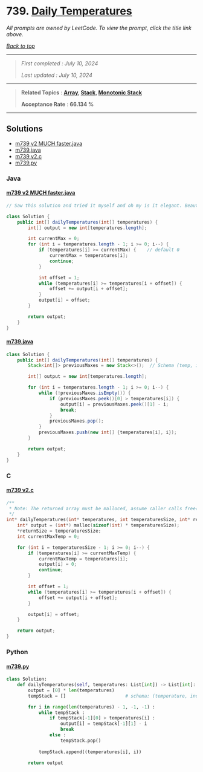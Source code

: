 # 739. [Daily Temperatures](<https://leetcode.com/problems/daily-temperatures>)

*All prompts are owned by LeetCode. To view the prompt, click the title link above.*

*[Back to top](<../README.md>)*

------

> *First completed : July 10, 2024*
>
> *Last updated : July 10, 2024*

------

> **Related Topics** : **[Array](<by_topic/Array.md>), [Stack](<by_topic/Stack.md>), [Monotonic Stack](<by_topic/Monotonic Stack.md>)**
>
> **Acceptance Rate** : **66.134 %**

------

## Solutions

- [m739 v2 MUCH faster.java](<../my-submissions/m739 v2 MUCH faster.java>)
- [m739.java](<../my-submissions/m739.java>)
- [m739 v2.c](<../my-submissions/m739 v2.c>)
- [m739.py](<../my-submissions/m739.py>)
### Java
#### [m739 v2 MUCH faster.java](<../my-submissions/m739 v2 MUCH faster.java>)
```Java
// Saw this solution and tried it myself and oh my is it elegant. Beautiful solution.

class Solution {
    public int[] dailyTemperatures(int[] temperatures) {
        int[] output = new int[temperatures.length];

        int currentMax = 0;
        for (int i = temperatures.length - 1; i >= 0; i--) {
            if (temperatures[i] >= currentMax) {    // default 0
                currentMax = temperatures[i];
                continue;
            }

            int offset = 1;
            while (temperatures[i] >= temperatures[i + offset]) {
                offset += output[i + offset];
            }
            output[i] = offset;
        }

        return output;
    }
}
```

#### [m739.java](<../my-submissions/m739.java>)
```Java
class Solution {
    public int[] dailyTemperatures(int[] temperatures) {
        Stack<int[]> previousMaxes = new Stack<>();  // Schema (temp, indx)

        int[] output = new int[temperatures.length];

        for (int i = temperatures.length - 1; i >= 0; i--) {
            while (!previousMaxes.isEmpty()) {
                if (previousMaxes.peek()[0] > temperatures[i]) {
                    output[i] = previousMaxes.peek()[1] - i;
                    break;
                }
                previousMaxes.pop();
            }
            previousMaxes.push(new int[] {temperatures[i], i});
        }

        return output;
    }
}
```

### C
#### [m739 v2.c](<../my-submissions/m739 v2.c>)
```C
/**
 * Note: The returned array must be malloced, assume caller calls free().
 */
int* dailyTemperatures(int* temperatures, int temperaturesSize, int* returnSize) {
    int* output = (int*) malloc(sizeof(int) * temperaturesSize);
    *returnSize = temperaturesSize;
    int currentMaxTemp = 0;

    for (int i = temperaturesSize - 1; i >= 0; i--) {
        if (temperatures[i] >= currentMaxTemp) {
            currentMaxTemp = temperatures[i];
            output[i] = 0;
            continue;
        }

        int offset = 1;
        while (temperatures[i] >= temperatures[i + offset]) {
            offset += output[i + offset];
        }

        output[i] = offset;
    }

    return output;
}
```

### Python
#### [m739.py](<../my-submissions/m739.py>)
```Python
class Solution:
    def dailyTemperatures(self, temperatures: List[int]) -> List[int]:
        output = [0] * len(temperatures)
        tempStack = []                      # schema: (temperature, index)

        for i in range(len(temperatures) - 1, -1, -1) :
            while tempStack :
                if tempStack[-1][0] > temperatures[i] :
                    output[i] = tempStack[-1][1] - i
                    break
                else :
                    tempStack.pop()
            
            tempStack.append((temperatures[i], i))

        return output

```

